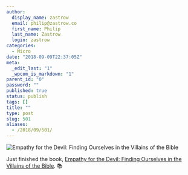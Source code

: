 ```yaml
---
author:
  display_name: zastrow
  email: philip@zastrow.co
  first_name: Philip
  last_name: Zastrow
  login: zastrow
categories:
  - Micro
date: "2018-09-09T22:37:05Z"
meta:
  _edit_last: "1"
  _wpcom_is_markdown: "1"
parent_id: "0"
password: ""
published: true
status: publish
tags: []
title: ""
type: post
slug: 501
aliases:
  - /2018/09/501/
---
```

<p><img src="/assets/2018/09/empathy-for-the-devil.jpg" alt="Empathy for the Devil: Finding Ourselves in the Villains of the Bible" /></p>
<p>Just finished the book, <a href="https://www.goodreads.com/review/show/2170992340?utm_medium=api&amp;utm_source=rss">Empathy for the Devil: Finding Ourselves in the Villains of the Bible</a>. 📚</p>
